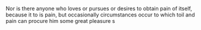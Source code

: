 Nor is there anyone who loves or pursues or desires 
to obtain pain of itself, because it to is pain, but 
occasionally circumstances occur to which toil and 
pain can procure him some great pleasure
s